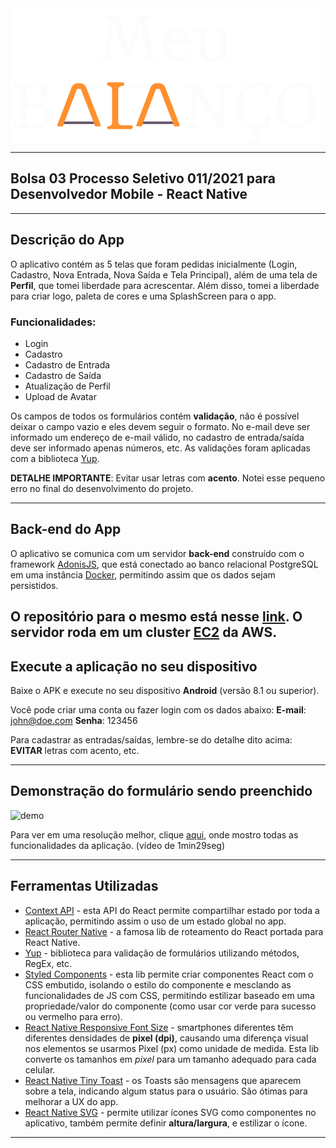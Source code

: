 <!-- ![MeuBalanço](Logo.png) -->
<div style="display:flex; align-items:center; text-align:center">
  <img src="/Logo.png" />
</div>

---
Bolsa 03 Processo Seletivo 011/2021 para Desenvolvedor Mobile - React Native
---

---
Descrição do App
---
O aplicativo contém as 5 telas que foram pedidas inicialmente (Login, Cadastro, Nova Entrada, Nova Saída e Tela Principal), além de uma tela de **Perfil**, que tomei liberdade para acrescentar. Além disso, tomei a liberdade para criar logo, paleta de cores e uma SplashScreen para o app.

### Funcionalidades:
- Login
- Cadastro
- Cadastro de Entrada
- Cadastro de Saída
- Atualização de Perfil
- Upload de Avatar

Os campos de todos os formulários contém **validação**, não é possível deixar o campo vazio e eles devem seguir o formato. No e-mail deve ser informado um endereço de e-mail válido, no cadastro de entrada/saída deve ser informado apenas números, etc. As validações foram aplicadas com a biblioteca [Yup](https://github.com/jquense/yup).

**DETALHE IMPORTANTE**: Evitar usar letras com **acento**. Notei esse pequeno erro no final do desenvolvimento do projeto.

---
Back-end do App
---
O aplicativo se comunica com um servidor **back-end** construído com o framework [AdonisJS](https://adonisjs.com/), que está conectado ao banco relacional PostgreSQL em uma instância [Docker](https://docker.com), permitindo assim que os dados sejam persistidos.

O repositório para o mesmo está nesse [link](github.com/italomarcos1/mybalance-api). O servidor roda em um cluster [EC2](https://aws.amazon.com/pt/ec2/) da AWS.
---
Execute a aplicação no seu dispositivo
---
Baixe o APK e execute no seu dispositivo **Android** (versão 8.1 ou superior).

Você pode criar uma conta ou fazer login com os dados abaixo:
**E-mail**: john@doe.com
**Senha**: 123456

Para cadastrar as entradas/saídas, lembre-se do detalhe dito acima: **EVITAR** letras com acento, etc.

---
Demonstração do formulário sendo preenchido
---

![demo](./take1.gif)

Para ver em uma resolução melhor, clique [aqui](https://youtu.be/3Eno1KbqFtc), onde mostro todas as funcionalidades da aplicação. (vídeo de 1min29seg)

---
Ferramentas Utilizadas
---

- [Context API](https://pt-br.reactjs.org/docs/context.html) - esta API do React permite compartilhar estado por toda a aplicação, permitindo assim o uso de um estado global no app. 
- [React Router Native](https://reactrouter.com/native/guides/quick-start) - a famosa lib de roteamento do React portada para React Native. 
- [Yup](https://github.com/jquense/yup) - biblioteca para validação de formulários utilizando métodos, RegEx, etc.
- [Styled Components](https://styled-components.com/) - esta lib permite criar componentes React com o CSS embutido, isolando o estilo do componente e mesclando as funcionalidades de JS com CSS, permitindo estilizar baseado em uma propriedade/valor do componente (como usar cor verde para sucesso ou vermelho para erro).
- [React Native Responsive Font Size](https://github.com/heyman333/react-native-responsive-fontSize) - smartphones diferentes têm diferentes densidades de **pixel (dpi)**, causando uma diferença visual nos elementos se usarmos Pixel (px) como unidade de medida. Esta lib converte os tamanhos em *pixel* para um tamanho adequado para cada celular.
- [React Native Tiny Toast](https://www.npmjs.com/package/react-native-tiny-toast) - os Toasts são mensagens que aparecem sobre a tela, indicando algum status para o usuário. São ótimas para melhorar a UX do app.
- [React Native SVG](https://github.com/react-native-svg/react-native-svg) - permite utilizar ícones SVG como componentes no aplicativo, também permite definir **altura/largura**, e estilizar o ícone.
---
